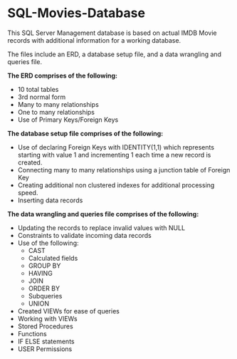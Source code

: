# SQL-Movies-Database

This SQL Server Management database is based on actual IMDB Movie records with additional information for a working database.

The files include an ERD, a database setup file, and a data wrangling and queries file.

**The ERD comprises of the following:**
 - 10 total tables
 - 3rd normal form
 - Many to many relationships
 - One to many relationships
 - Use of Primary Keys/Foreign Keys
 
**The database setup file comprises of the following:**
 - Use of declaring Foreign Keys with IDENTITY(1,1) which represents starting with value 1 and incrementing 1 each time a new record is created.
 - Connecting many to many relationships using a junction table of Foreign Key
 - Creating additional non clustered indexes for additional processing speed.
 - Inserting data records
 
**The data wrangling and queries file comprises of the following:**
  - Updating the records to replace invalid values with NULL
  - Constraints to validate incoming data records
  - Use of the following:
    - CAST
    - Calculated fields
    - GROUP BY
    - HAVING
    - JOIN
    - ORDER BY
    - Subqueries
    - UNION
  - Created VIEWs for ease of queries
  - Working with VIEWs
  - Stored Procedures
  - Functions
  - IF ELSE statements
  - USER Permissions
